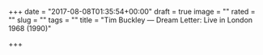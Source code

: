 +++
date = "2017-08-08T01:35:54+00:00"
draft = true
image = ""
rated = ""
slug = ""
tags = ""
title = "Tim Buckley — Dream Letter: Live in London 1968 (1990)"

+++
